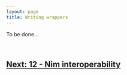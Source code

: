 ```yaml
---
layout: page
title: Writing wrappers
---
```


To be done...

<br>

## [Next: 12 - Nim interoperability](12_nim_interop.md)